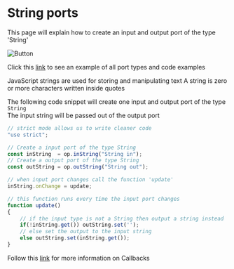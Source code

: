 # String ports

This page will explain how to create an input and output port of the type 'String'<br>

![Button](../img/creating_ports_string_port_color.png)<br>

Click this [link](https://cables.gl/edit/5b9f692e671e52e512ab3af3) to see an example of all port types and code examples

JavaScript strings are used for storing and manipulating text
A string is zero or more characters written inside quotes

The following code snippet will create one input and output port of the type `String`<br>
The input string will be passed out of the output port

```javascript
// strict mode allows us to write cleaner code
"use strict";

// Create a input port of the type String
const inString  = op.inString("String in");
// Create a output port of the type String
const outString = op.outString("String out");

// when input port changes call the function 'update'
inString.onChange = update;

// this function runs every time the input port changes
function update()
{
    // if the input type is not a String then output a string instead
    if(!inString.get()) outString.set('');
    // else set the output to the input string
    else outString.set(inString.get());
}
```

Follow this [link](../../dev_callbacks/dev_callbacks) for more information on Callbacks

